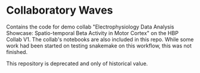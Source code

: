# Collaboratory Waves

Contains the code for demo collab "Electrophysiology Data Analysis Showcase: Spatio-temporal Beta Activity in Motor Cortex" on the HBP Collab V1. The collab's notebooks are also included in this repo. While some work had been started on testing snakemake on this workflow, this was not finished.

This repository is deprecated and only of historical value.

